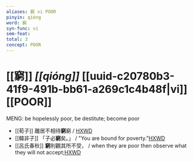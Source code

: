 ```yaml
---
aliases: 窮 vi POOR
pinyin: qióng
word: 窮
syn-func: vi
sem-feat: 
total: 3
concept: POOR 
---
```

# [[窮]] *[[qióng]]*  [[uuid-c20780b3-41f9-491b-bb61-a269c1c4b48f|vi]] [[POOR]]
MENG: be hopelessly poor, be destitute; become poor
 - [[荀子]] 離居不相待**窮**窮 / [HXWD](https://hxwd.org/textview.html?location=KR3a0002_tls_010-1a.36)
 - [[韓非子]] 「子必**窮**矣。」 / "You are bound for poverty."[HXWD](https://hxwd.org/textview.html?location=KR3c0005_tls_022-59a.6)
 - [[呂氏春秋]] **窮**則觀其所不受， / when they are poor then observe what they will not accept;[HXWD](https://hxwd.org/textview.html?location=KR3j0009_tls_003-27a.15)